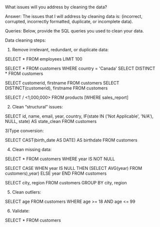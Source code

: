 What issues will you address by cleaning the data?

Answer: The issues that I will address by cleaning data is: (incorrect, corrupted, incorrectly formatted, duplicate, or incomplete data).


Queries:
Below, provide the SQL queries you used to clean your data.




Data cleaning steps:

1) Remove irrelevant, redundant, or duplicate data:

SELECT * FROM employees
LIMIT 100

SELECT * FROM customers WHERE country = 'Canada'
SELECT DISTINCT * FROM customers

SELECT customerid, firstname FROM customers
SELECT DISTINCT(customerid), firstname FROM customers

SELECT <sales> / <1,000,000>
FROM products
[WHERE sales_report]

2) Clean “structural” issues:

SELECT id, name, email, year, country,
IF(state IN ('Not Applicable', 'N/A'), NULL, state) AS state_clean
FROM customers

3)Type conversion:

SELECT CAST(birth_date AS DATE) AS birthdate FROM customers

4) Clean missing data:

SELECT * FROM customers WHERE year IS NOT NULL


SELECT
CASE
WHEN year IS NULL THEN (SELECT AVG(year) FROM customers),year)
ELSE year
END
FROM customers


SELECT city, region FROM customers
GROUP BY city, region

5) Clean outliers:

SELECT age FROM customers WHERE age >= 18 AND age <= 99

6) Validate:

SELECT * FROM customers

